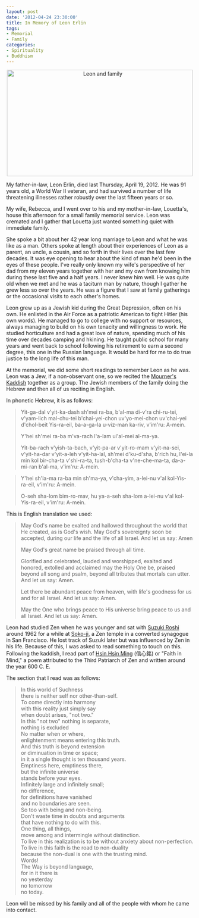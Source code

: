 ```yaml
--- 
layout: post
date: '2012-04-24 23:30:00'
title: In Memory of Leon Erlin
tags: 
- Memorial
- Family
categories:
- Spirituality
- Buddhism
---
```

<p style="text-align:center"><img src="http://farm6.staticflickr.com/5240/6928312676_d6b142565c_d.jpg" width="500" height="286" alt="Leon and family"></p>

My father-in-law, Leon Erlin, died last Thursday, April 19, 2012. He was 91 years old, a World War II veteran, and had survived a number of life threatening illnesses rather robustly over the last fifteen years or so. 

My wife, Rebecca, and I went over to his and my mother-in-law, Louetta's, house this afternoon for a small family memorial service. Leon was cremated and I gather that Louetta just wanted something quiet with immediate family.

She spoke a bit about her 42 year long marriage to Leon and what he was like as a man. Others spoke at length about their experiences of Leon as a parent, an uncle, a cousin, and so forth in their lives over the last few decades. It was eye opening to hear about the kind of man he'd been in the eyes of these people. I've really only known my wife's perspective of her dad from my eleven years together with her and my own from knowing him during these last five and a half years. I never knew him well. He was quite old when we met and he was a taciturn man by nature, though I gather he grew less so over the years. He was a figure that I saw at family gatherings or the occasional visits to each other's homes.

Leon grew up as a Jewish kid during the Great Depression, often on his own. He enlisted in the Air Force as a patriotic American to fight Hitler (his own words). He managed to go to college with no support or resources, always managing to build on his own tenacity and willingness to work. He studied horticulture and had a great love of nature, spending much of his time over decades camping and hkining. He taught public school for many years and went back to school following his retirement to earn a second degree, this one in the Russian language. It would be hard for me to do true justice to the long life of this man.

At the memorial, we did some short readings to remember Leon as he was. Leon was a Jew, if a non-observant one, so we recited the [Mourner's Kaddish](http://en.wikipedia.org/wiki/Kaddish) together as a group. The Jewish members of the family doing the Hebrew and then all of us reciting in English. 

In phonetic Hebrew, it is as follows:

> Yit-ga-dal v'yit-ka-dash sh'mei ra-ba,
> b'al-ma di-v'ra chi-ru-tei, v'yam-lich mal-chu-tei
> b'chai-yei-chon uv'yo-mei-chon
> uv'chai-yei d'chol-beit Yis-ra-eil,
> ba-a-ga-la u-viz-man ka-riv,
> v'im'ru: A-mein.
>
> Y'hei sh'mei ra-ba m'va-rach
>  l'a-lam ul'al-mei al-ma-ya.
>
> Yit-ba-rach v'yish-ta-bach,
> v'yit-pa-ar v'yit-ro-mam v'yit-na-sei,
> v'yit-ha-dar v'yit-a-leh v'yit-ha-lal, sh'mei d'ku-d'sha, b'rich hu,
> l'ei-la min kol bir-cha-ta v'shi-ra-ta,
> tush-b'cha-ta v'ne-che-ma-ta, da-a-mi-ran b'al-ma,
> v'im'ru: A-mein.

> Y'hei sh'la-ma ra-ba min sh'ma-ya,
> v'cha-yim, a-lei-nu v'al kol-Yis-ra-eil,
> v'im'ru: A-mein.
>
> O-seh sha-lom bim-ro-mav,
> hu ya-a-seh sha-lom a-lei-nu v'al kol-Yis-ra-eil,
> v'im'ru: A-mein.

This is English translation we used:

> May God's name be exalted and hallowed throughout the world that He created, as is God's wish. May God's sovereignty soon be accepted, during our life and the life of all Israel.  And let us say: Amen
> 
> May God's great name be praised through all time.
>
> Glorified and celebrated, lauded and worshipped, exalted and honored, extolled and acclaimed may the Holy One be, praised beyond all song and psalm, beyond all tributes that mortals can utter. And let us say: Amen.
>
> Let there be abundant peace from heaven, with life's goodness for us and for all Israel. And let us say: Amen.
>
> May the One who brings peace to His universe bring peace to us and all Israel. And let us say: Amen.

Leon had studied Zen when he was younger and sat with [Suzuki Roshi](http://en.wikipedia.org/wiki/Shunryu_Suzuki) around 1962 for a while at [Soko-ji](http://en.wikipedia.org/wiki/Shunryu_Suzuki#San_Francisco_Zen_Center), a Zen temple in a converted synagogue in San Francisco. He lost track of Suzuki later but was influenced by Zen in his life. Because of this, I was asked to read something to touch on this. Following the kaddish, I read part of [Hsin Hsin Ming](http://www.mendosa.com/way.html) (信心銘) or "Faith in Mind," a poem attributed to the Third Patriarch of Zen and written around the year 600 C. E.

The section that I read was as follows:

> In this world of Suchness<br>
> there is neither self nor other-than-self.<br>
> To come directly into harmony<br>
> with this reality just simply say<br>
> when doubt arises, "not two."<br>
> In this "not two" nothing is separate,<br>
> nothing is excluded<br>
> No matter when or where,<br>
> enlightenment means entering this truth.<br>
> And this truth is beyond extension<br>
> or diminuation in time or space;<br>
> in it a single thought is ten thousand years.<br>
> Emptiness here, emptiness there,<br>
> but the infinite universe<br>
> stands before your eyes.<br>
> Infinitely large and infinitely small;<br>
> no difference,<br>
> for definitions have vanished <br>
> and no boundaries are seen.<br>
> So too with being and non-being.<br>
> Don't waste time in doubts and arguments <br>
> that have nothing to do with this.<br>
> One thing, all things,<br>
> move among and intermingle without distinction.<br>
> To live in this realization is to be without anxiety about non-perfection.<br>
> To live in this faith is the road to non-duality<br>
> because the non-dual is one with the trusting mind.<br>
> Words!<br>
> The Way is beyond language,<br>
> for in it there is<br>
> no yesterday<br>
> no tomorrow<br>
> no today.<br>

Leon will be missed by his family and all of the people with whom he came into contact. 